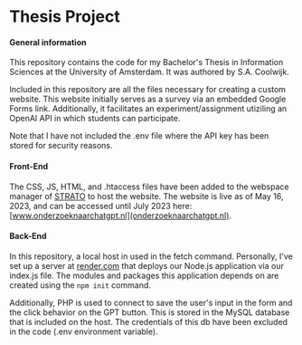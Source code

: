 
# Thesis Project

#### General information
This repository contains the code for my Bachelor's Thesis in Information Sciences at the University of Amsterdam. It was authored by S.A. Coolwijk.

Included in this repository are all the files necessary for creating a custom website. This website initially serves as a survey via an embedded Google Forms link. Additionally, it facilitates an experiment/assignment utiziling an OpenAI API in which students can participate.

Note that I have not included the .env file where the API key has been stored for security reasons. 

#### Front-End

The CSS, JS, HTML, and .htaccess files have been added to the webspace manager of [STRATO](https://www.strato.nl/) to host the website. The website is live as of May 16, 2023, and can be accessed until July 2023 here: [www.onderzoeknaarchatgpt.nl](onderzoeknaarchatgpt.nl).

#### Back-End

In this repository, a local host in used in the fetch command. Personally, I've set up a server at [render.com](https://render.com/) that deploys our Node.js application via our index.js file. The modules and packages this application depends on are created using the ```npm init``` command.

Additionally, PHP is used to connect to save the user's input in the form and the click behavior on the GPT button. This is stored in the MySQL database that is included on the host. The credentials of this db have been excluded in the code (.env environment variable).
